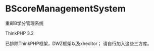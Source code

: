 BScoreManagementSystem
======================

重邮B学分管理系统

ThinkPHP 3.2

已排除ThinkPHP框架，DWZ框架以及xheditor；
请自行加入这些三方库。
